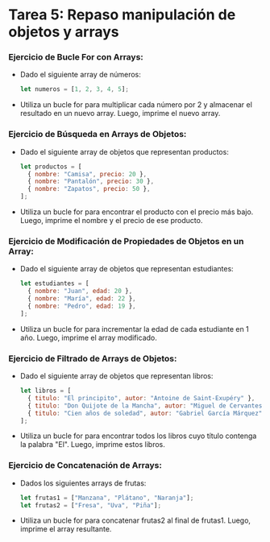 # Tarea 5: Repaso manipulación de objetos y arrays

### Ejercicio de Bucle For con Arrays:

- Dado el siguiente array de números:

  ```javascript
  let numeros = [1, 2, 3, 4, 5];
  ```

- Utiliza un bucle for para multiplicar cada número por 2 y almacenar el resultado en un nuevo array. Luego, imprime el nuevo array.

### Ejercicio de Búsqueda en Arrays de Objetos:

- Dado el siguiente array de objetos que representan productos:

  ```javascript
  let productos = [
    { nombre: "Camisa", precio: 20 },
    { nombre: "Pantalón", precio: 30 },
    { nombre: "Zapatos", precio: 50 },
  ];
  ```

- Utiliza un bucle for para encontrar el producto con el precio más bajo. Luego, imprime el nombre y el precio de ese producto.

### Ejercicio de Modificación de Propiedades de Objetos en un Array:

- Dado el siguiente array de objetos que representan estudiantes:

  ```javascript
  let estudiantes = [
    { nombre: "Juan", edad: 20 },
    { nombre: "María", edad: 22 },
    { nombre: "Pedro", edad: 19 },
  ];
  ```

- Utiliza un bucle for para incrementar la edad de cada estudiante en 1 año. Luego, imprime el array modificado.

### Ejercicio de Filtrado de Arrays de Objetos:

- Dado el siguiente array de objetos que representan libros:

  ```javascript
  let libros = [
    { titulo: "El principito", autor: "Antoine de Saint-Exupéry" },
    { titulo: "Don Quijote de la Mancha", autor: "Miguel de Cervantes" },
    { titulo: "Cien años de soledad", autor: "Gabriel García Márquez" },
  ];
  ```

- Utiliza un bucle for para encontrar todos los libros cuyo título contenga la palabra "El". Luego, imprime estos libros.

### Ejercicio de Concatenación de Arrays:

- Dados los siguientes arrays de frutas:

  ```javascript
  let frutas1 = ["Manzana", "Plátano", "Naranja"];
  let frutas2 = ["Fresa", "Uva", "Piña"];
  ```

- Utiliza un bucle for para concatenar frutas2 al final de frutas1. Luego, imprime el array resultante.
